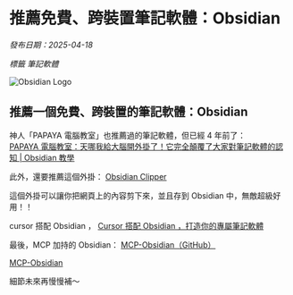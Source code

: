 # 推薦免費、跨裝置筆記軟體：Obsidian

*發布日期：2025-04-18*

*標籤 筆記軟體*

![Obsidian Logo](https://obsidian.md/images/obsidian-logo-gradient.svg)

## 推薦一個免費、跨裝置的筆記軟體：Obsidian 

神人「PAPAYA 電腦教室」也推薦過的筆記軟體，但已經 4 年前了：</br>
[PAPAYA 電腦教室：天哪我給大腦開外掛了！它完全顛覆了大家對筆記軟體的認知 | Obsidian 教學](https://www.youtube.com/watch?v=Egj_DdGUIDI)

此外，還要推薦這個外掛：
[Obsidian Clipper](https://obsidian.md/clipper)

這個外掛可以讓你把網頁上的內容剪下來，並且存到 Obsidian 中，無敵超級好用！！


cursor 搭配 Obsidian ，
[Cursor 搭配 Obsidian ，打造你的專屬筆記軟體](https://www.youtube.com/watch?v=m78tOser7JM&t=2s)


最後，MCP 加持的 Obsidian： [MCP-Obsidian（GitHub）](https://www.threads.net/@kordan.ou/post/DGmfKEMxLsr/才過沒多久現在竟然已經可以直接在-obsidian-裡和-claude-對話了現在透過-mcp-obsidian-這個插件已經能夠讓-claude-ai-進駐筆?hl=zh-tw)

[MCP-Obsidian](https://mcp.so/server/mcp-obsidian)

細節未來再慢慢補～